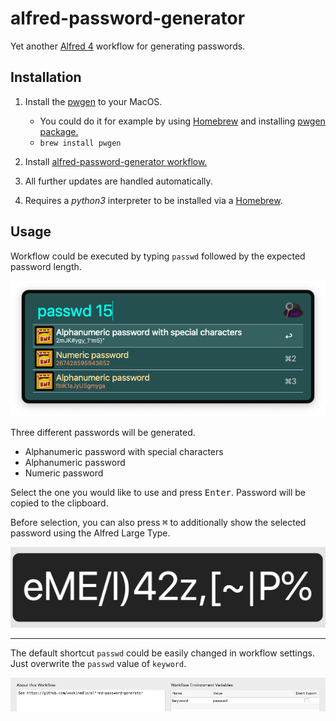 # alfred-password-generator
Yet another [Alfred 4][1] workflow for generating passwords.

## Installation

1) Install the [pwgen][2] to your MacOS.

   - You could do it for example by using [Homebrew][3] and installing [pwgen package.][3]
   - ````brew install pwgen````
2) Install [alfred-password-generator workflow.][5]
3) All further updates are handled automatically.
4) Requires a _python3_ interpreter to be installed via a [Homebrew][4].


## Usage

Workflow could be executed by typing ```passwd``` followed by the expected password length.

![Alfred password generator](doc/images/alfred-password-generator-execution.png?raw=true "")

Three different passwords will be generated.

- Alphanumeric password with special characters
- Alphanumeric password
- Numeric password

Select the one you would like to use and press <kbd>Enter</kbd>. Password will be copied to the clipboard.

Before selection, you can also press <kbd>⌘</kbd> to additionally show the selected password using the Alfred Large Type.

![Alfred actions submenu screenshot](doc/images/alfred-password-generator-large-type.png?raw=true "")

-------------------

The default shortcut ```passwd``` could be easily changed in workflow settings. Just overwrite the ```passwd``` value of ```keyword```.

![Alfred actions submenu screenshot](doc/images/alfred-password-generator-settings.png?raw=true "")


[1]: https://www.alfredapp.com/
[2]: https://sourceforge.net/projects/pwgen/
[3]: https://brew.sh/
[4]: https://formulae.brew.sh/formula/pwgen
[5]: https://github.com/vookimedlo/alfred-password-generator/releases/latest
